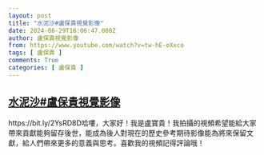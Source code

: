 ```yaml
---
layout: post
title: "水泥沙#盧保貴視覺影像"
date: 2024-06-29T16:06:47.000Z
author: 盧保貴視覺影像
from: https://www.youtube.com/watch?v=tw-hE-oXxco
tags: [ 盧保貴 ]
comments: True
categories: [ 盧保貴 ]
---
```

<!--1719677207000-->
[水泥沙#盧保貴視覺影像](https://www.youtube.com/watch?v=tw-hE-oXxco)
------

<div>
https://bit.ly/2YsRD8D哈嘍，大家好！我是盧寶貴！我拍攝的視頻希望能給大家帶來貢獻能夠留存後世，能成為後人對現在的歷史參考期待影像能為將來保留文獻，給人們帶來更多的意義與思考。喜歡我的視頻記得評論哦！
</div>
